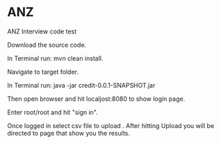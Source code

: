 # ANZ
ANZ Interview code test

Download the source code.

In Terminal run: mvn clean install.

Navigate to target folder. 

In Terminal run: java -jar credit-0.0.1-SNAPSHOT.jar

Then open browser and hit localjost:8080 to show login page.

Enter root/root and hit "sign in".

Once logged in select csv file to upload . 
After hitting Upload you will be directed to page that show you the results.


